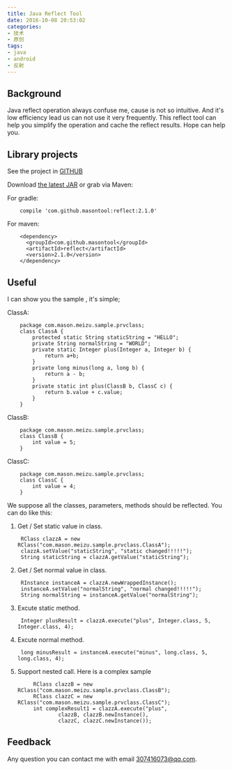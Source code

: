 ```yaml
---
title: Java Reflect Tool
date: 2016-10-08 20:53:02
categories:
- 技术
- 原创
tags: 
- java
- android
- 反射
---
```



## Background

  Java reflect operation always confuse me, cause is not so intuitive. And it's low efficiency lead us can not use it very frequently. This reflect tool can help you simplify the operation and cache the reflect results. Hope can help you.

## Library projects

See the project in [GITHUB](https://github.com/masonTool/reflect)

Download [the latest JAR][1] or grab via Maven:

For gradle:

        compile 'com.github.masontool:reflect:2.1.0'

For maven:

        <dependency>
          <groupId>com.github.masontool</groupId>
          <artifactId>reflect</artifactId>
          <version>2.1.0</version>
        </dependency>

## Useful

I can show you the sample , it's simple;

ClassA:

        package com.mason.meizu.sample.prvclass;
        class ClassA {
            protected static String staticString = "HELLO";
            private String normalString = "WORLD";
            private static Integer plus(Integer a, Integer b) {
                return a+b;
            }
            private long minus(long a, long b) {
                return a - b;
            }
            private static int plus(ClassB b, ClassC c) {
                return b.value + c.value;
            }
        }

ClassB:

        package com.mason.meizu.sample.prvclass;
        class ClassB {
            int value = 5;
        }

ClassC:

        package com.mason.meizu.sample.prvclass;
        class ClassC {
            int value = 4;
        }

We suppose all the classes, parameters, methods should be reflected. You can do like this:

1. Get / Set static value in class.

        RClass clazzA = new RClass("com.mason.meizu.sample.prvclass.ClassA");
        clazzA.setValue("staticString", "static changed!!!!!");
        String staticString = clazzA.getValue("staticString");

2. Get / Set normal value in class.

        RInstance instanceA = clazzA.newWrappedInstance();
        instanceA.setValue("normalString", "normal changed!!!!!");
        String normalString = instanceA.getValue("normalString");

3. Excute static method.

        Integer plusResult = clazzA.execute("plus", Integer.class, 5, Integer.class, 4);

4. Excute normal method.

        long minusResult = instanceA.execute("minus", long.class, 5, long.class, 4);

5. Support nested call. Here is a complex sample

			RClass clazzB = new RClass("com.mason.meizu.sample.prvclass.ClassB");
			RClass clazzC = new RClass("com.mason.meizu.sample.prvclass.ClassC");
			int complexResult1 = clazzA.execute("plus",
					clazzB, clazzB.newInstance(),
					clazzC, clazzC.newInstance());


## Feedback
   Any question you can contact me with email 307416073@qq.com.

[1]: https://search.maven.org/remote_content?g=com.github.masontool&a=reflect&v=LATEST
